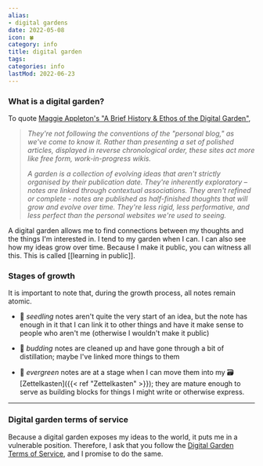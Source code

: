 ```yaml
---
alias:
- digital gardens
date: 2022-05-08
icon: 🍀
category: info
title: digital garden
tags:
categories: info
lastMod: 2022-06-23
---
```

### What is a digital garden?

To quote [Maggie Appleton's "A Brief History & Ethos of the Digital Garden"](https://maggieappleton.com/garden-history),

> *They're not following the conventions of the "personal blog," as we've come to know it. Rather than presenting a set of polished articles, displayed in reverse chronological order, these sites act more like free form, work-in-progress wikis.*
> 
> *A garden is a collection of evolving ideas that aren't strictly organised by their publication date. They're inherently exploratory – notes are linked through contextual associations. They aren't refined or complete - notes are published as half-finished thoughts that will grow and evolve over time. They're less rigid, less performative, and less perfect than the personal websites we're used to seeing.*

A digital garden allows me to find connections between my thoughts and the things I'm interested in. I tend to my garden when I can. I can also see how my ideas grow over time. Because I make it public, you can witness all this. This is called [[learning in public]].

### Stages of growth

It is important to note that, during the growth process, all notes remain atomic.

- 🌱 *seedling* notes aren't quite the very start of an idea, but the note has enough in it that I can link it to other things and have it make sense to people who aren't me (otherwise I wouldn't make it public)

- 🌿 *budding* notes are cleaned up and have gone through a bit of distillation; maybe I've linked more things to them

- 🌳 *evergreen* notes are at a stage when I can move them into my 🗃 [Zettelkasten]({{< ref "Zettelkasten" >}}); they are mature enough to serve as building blocks for things I might write or otherwise express.

-----

### Digital garden terms of service

Because a digital garden exposes my ideas to the world, it puts me in a vulnerable position. Therefore, I ask that you follow the [Digital Garden Terms of Service](https://www.swyx.io/digital-garden-tos), and I promise to do the same.
